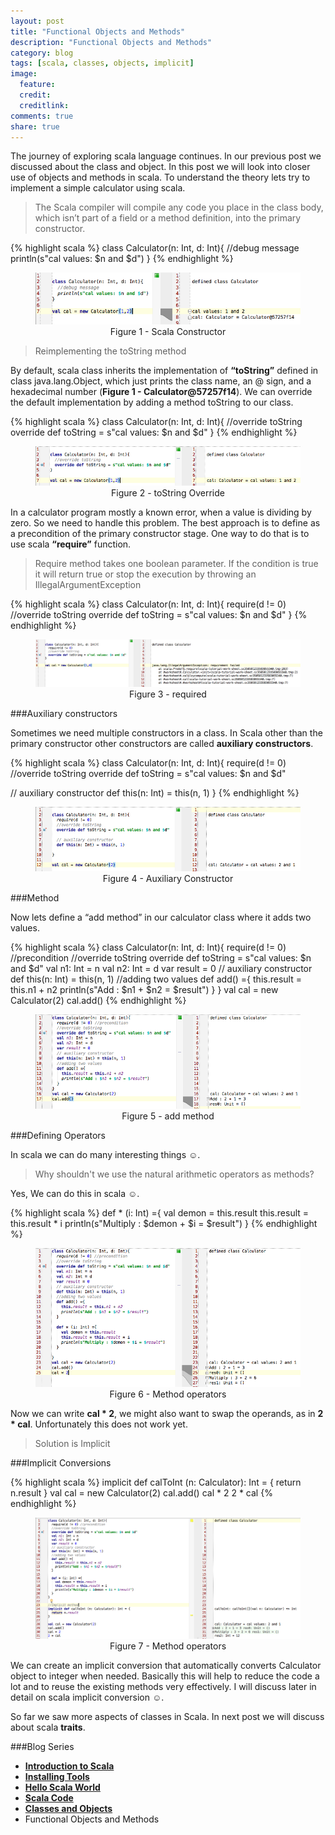 ```yaml
---
layout: post
title: "Functional Objects and Methods"
description: "Functional Objects and Methods"
category: blog
tags: [scala, classes, objects, implicit]
image:
  feature:
  credit:
  creditlink:
comments: true
share: true
---
```


The journey of exploring scala language continues. In our previous post we discussed about the class and object. In this post we will look into closer  use of objects and methods in scala. To understand the theory lets try to implement a simple calculator using scala.

>The Scala compiler will compile any code you place in the class body, which isn’t part of a field or a method definition, into the primary constructor.

{% highlight scala %}
class Calculator(n: Int, d: Int){
  //debug message
  println(s"cal values: $n and $d")
}
{% endhighlight %}

<figure style="text-align: center;">
  <a href="/blog/scala-blog-series/calculator-class-constructor.png"><img src="/blog/scala-blog-series/calculator-class-constructor.png" alt="image"></a>
  <figcaption>Figure 1 - Scala Constructor</figcaption>
</figure>

>Reimplementing the toString method

By default, scala class inherits the implementation of **“toString”** defined in class java.lang.Object, which just prints the class name, an @ sign, and a hexadecimal number (**Figure 1 - Calculator@57257f14**).
We can override the default implementation by adding a method toString to our class.

{% highlight scala %}
class Calculator(n: Int, d: Int){
  //override toString
  override def toString = s"cal values: $n and $d"
}
{% endhighlight %}

<figure style="text-align: center;">
  <a href="/blog/scala-blog-series/scala-tostring-override.png"><img src="/blog/scala-blog-series/scala-tostring-override.png" alt="image"></a>
  <figcaption>Figure 2 - toString Override</figcaption>
</figure>

In a calculator program mostly a known error, when a value is dividing by zero. So we need to handle this problem. The best approach is to define as a precondition of the primary constructor stage. One way to do that is to use scala **“require”** function.

>Require method takes one boolean parameter. If the condition is true it will return true or stop the execution by throwing an IllegalArgumentException

{% highlight scala %}
class Calculator(n: Int, d: Int){
  require(d != 0)
  //override toString
  override def toString = s"cal values: $n and $d"
}
{% endhighlight %}

<figure style="text-align: center;">
  <a href="/blog/scala-blog-series/scala-required.png"><img src="/blog/scala-blog-series/scala-required.png" alt="image"></a>
  <figcaption>Figure 3 - required</figcaption>
</figure>

###Auxiliary constructors

Sometimes we need multiple constructors in a class. In Scala other than the primary constructor other constructors are called **auxiliary constructors**.

{% highlight scala %}
class Calculator(n: Int, d: Int){
  require(d != 0)
  //override toString
  override def toString = s"cal values: $n and $d"

  // auxiliary constructor
  def this(n: Int) = this(n, 1)
}
{% endhighlight %}

<figure style="text-align: center;">
  <a href="/blog/scala-blog-series/auxiliary-constructor.png"><img src="/blog/scala-blog-series/auxiliary-constructor.png" alt="image"></a>
  <figcaption>Figure 4 - Auxiliary Constructor</figcaption>
</figure>

###Method

Now lets define a “add method” in our calculator class where it adds two values.

{% highlight scala %}
class Calculator(n: Int, d: Int){
  require(d != 0) //precondition
  //override toString
  override def toString = s"cal values: $n and $d"
  val n1: Int = n
  val n2: Int = d
  var result = 0
  // auxiliary constructor
  def this(n: Int) = this(n, 1)
  //adding two values
  def add() ={
    this.result = this.n1 + n2
    println(s"Add : $n1 + $n2 = $result")
  }
}
val cal = new Calculator(2)
cal.add()
{% endhighlight %}

<figure style="text-align: center;">
  <a href="/blog/scala-blog-series/calculator-add.png"><img src="/blog/scala-blog-series/calculator-add.png" alt="image"></a>
  <figcaption>Figure 5 - add method</figcaption>
</figure>

###Defining Operators

In scala we can do many interesting things ☺.

>Why shouldn't we use the natural arithmetic operators as methods?

Yes, We can do this in scala ☺.

{% highlight scala %}
def * (i: Int) ={
  val demon = this.result
  this.result = this.result * i
  println(s"Multiply : $demon + $i = $result")
}
{% endhighlight %}

<figure style="text-align: center;">
  <a href="/blog/scala-blog-series/scala-method-operator.png"><img src="/blog/scala-blog-series/scala-method-operator.png" alt="image"></a>
  <figcaption>Figure 6 - Method operators</figcaption>
</figure>

Now we can write **cal * 2**, we might also want to swap the operands, as in **2 * cal**. Unfortunately this does not work yet.

>Solution is Implicit

###Implicit Conversions

{% highlight scala %}
implicit def calToInt (n: Calculator): Int = {
  return n.result
}
val cal = new Calculator(2)
cal.add()
cal * 2
2 * cal
{% endhighlight %}

<figure style="text-align: center;">
  <a href="/blog/scala-blog-series/scala-implicit.png"><img src="/blog/scala-blog-series/scala-implicit.png" alt="image"></a>
  <figcaption>Figure 7 - Method operators</figcaption>
</figure>

We can create an implicit conversion that automatically converts Calculator object to integer when needed. Basically this will help to reduce the code a lot and to reuse the existing methods very effectively. I will discuss later in detail on scala implicit conversion ☺.

So far we saw more aspects of classes in Scala. In next post we will discuss about scala **traits**.


###Blog Series
* [**Introduction to Scala**](/articles/introduction-to-scala/)
*	[**Installing Tools**](/blog/installing-tools/)
* [**Hello Scala World**](/blog/hello-scala-world/)
* [**Scala Code**](/blog/scala-code/)
* [**Classes and Objects**](/blog/classes-and-objects/)
* Functional Objects and Methods
